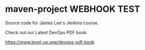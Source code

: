 # maven-project   WEBHOOK TEST
Source code for James Lee's Jenkins course.

Check out our Latest DevOps PDF book.

https://www.level-up.one/devops-pdf-book
